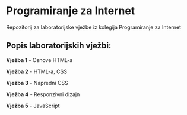 # Programiranje za Internet
Repozitorij za laboratorijske vježbe iz kolegija Programiranje za Internet


## Popis laboratorijskih vježbi:

**Vježba 1** - Osnove HTML-a

**Vježba 2** - HTML-a, CSS

**Vježba 3** - Napredni CSS

**Vježba 4** - Responzivni dizajn

**Vježba 5** - JavaScript
